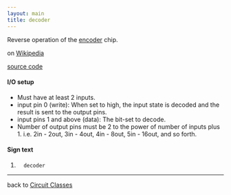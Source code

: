 ```yaml
---
layout: main
title: decoder
---
```


Reverse operation of the [encoder](Encoder) chip.
 
on [Wikipedia](http://en.wikipedia.org/wiki/Decoder)

[source code](https://github.com/eisental/BasicCircuits/blob/master/src/main/java/org/tal/basiccircuits/encoder.java)

#### I/O setup 
* Must have at least 2 inputs.
* input pin 0 (write):  When set to high, the input state is decoded and the result is sent to the output pins.
* input pins 1 and above (data): The bit-set to decode.
* Number of output pins must be 2 to the power of number of inputs plus 1. i.e. 2in - 2out, 3in - 4out, 4in - 8out, 5in - 16out, and so forth.

#### Sign text
1. `   decoder   `
***
back to [Circuit Classes](Home)
